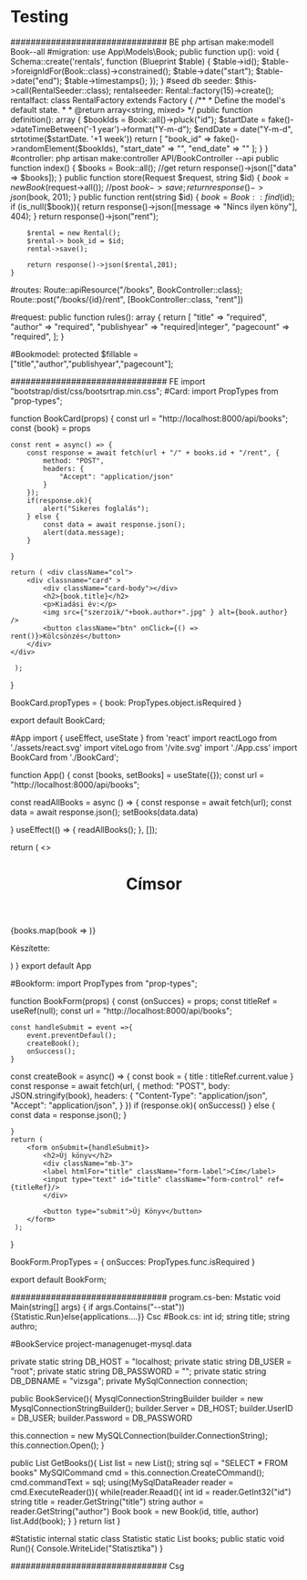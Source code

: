 # Testing
###############################
BE
php artisan make:modell Book--all
#migration:
use App\Models\Book;
    public function up(): void
    {
        Schema::create('rentals', function (Blueprint $table) {
            $table->id();
            $table->foreignIdFor(Book::class)->constrained();
            $table->date("start");
            $table->date("end");
            $table->timestamps();
        });
    }
#seed
db seeder: $this->call(RentalSeeder::class);
rentalseeder: Rental::factory(15)->create();
rentalfact: class RentalFactory extends Factory
{
    /**
     * Define the model's default state.
     *
     * @return array<string, mixed>
     */
    public function definition(): array
    {
        $bookIds = Book::all()->pluck("id");
        $startDate = fake()->dateTimeBetween('-1 year')->format("Y-m-d");
        $endDate = date("Y-m-d", strtotime($startDate. '+1 week'))
        return [
            "book_id" => fake()->randomElement($bookIds),
            "start_date" => "",
            "end_date" => ""
        ];
    }
}
#controller: php artisan make:controller API/BookController --api
    public function index()
    {
        $books = Book::all(); //get
        return response()->json(["data" => $books]);
    }
    public function store(Request $request, string $id)
    {
        $book = new Book($request->all()); //post
        $book->save;
        return response()->json($book, 201);
    }
    public function rent(string $id)
    {
        $book = Book::find($id);
        if (is_null($book)){
            return response()->json([message => "Nincs ilyen köny"], 404);
        }
        return response()->json("rent");

        $rental = new Rental();
        $rental-> book_id = $id;
        rental->save();

        return response()->json($rental,201);
    }


#routes:
Route::apiResource("/books", BookController::class);
Route::post("/books/{id}/rent", [BookController::class, "rent"])

#request:
    public function rules(): array
    {
        return [
            "title" => "required", 
            "author" => "required", 
            "publishyear" => "required|integer", 
            "pagecount" => "required", 
        ];
    }
    
#Bookmodel:     protected $fillable = ["title","author","publishyear","pagecount"];
    


###############################
FE
import "bootstrap/dist/css/bootsrtrap.min.css";
#Card:
import PropTypes from "prop-types";

function BookCard(props) {
    const url = "http://localhost:8000/api/books";
    const {book} = props

    const rent = async() => {
        const response = await fetch(url + "/" + books.id + "/rent", {
            method: "POST",
            headers: {
                "Accept": "application/json"
            }
        });
        if(response.ok){
            alert("Sikeres foglalás");
        } else {
            const data = await response.json();
            alert(data.message);
        }

    }

    return ( <div className="col">
        <div classname="card" >
            <div className="card-body"></div>
            <h2>{book.title}</h2>
            <p>Kiadási év:</p>
            <img src={"szerzoik/"+book.author+".jpg" } alt={book.author} />
            <button className="btn" onClick={() => rent()}>Kölcsönzés</button>
        </div>
    </div>

     );
}

BookCard.propTypes = {
    book: PropTypes.object.isRequired
}

export default BookCard;

#App
import { useEffect, useState } from 'react'
import reactLogo from './assets/react.svg'
import viteLogo from '/vite.svg'
import './App.css'
import BookCard from './BookCard';

function App() {
  const [books, setBooks] = useState({});
  const url = "http://localhost:8000/api/books";

  const readAllBooks = async () => {
    const response = await fetch(url);
    const data = await response.json();
    setBooks(data.data)

  }
  useEffect(() => {
    readAllBooks();
  }, []);

  return (
    <>
  <header>
    <h1>Címsor</h1>
    <nav></nav>
  </header>
  <main className="container">
    <div className="row row-cols-1 row-cols-md-2 row-cols-lg-3">
      {books.map(book => <BookCard key={book.id} book={book}/>)}
    </div>
    <div className="mt-3" id="newbook">
    <BookForm onSucces={readAllBooks} />
    </div>

  </main>
  <footer>
    <p>Készítette:</p>
  </footer>
    </>
  )
}
export default App

#Bookform:
import PropTypes from "prop-types";

function BookForm(props) {
    const {onSucces} = props;
    const titleRef = useRef(null);
    const url = "http://localhost:8000/api/books";

    const handleSubmit = event =>{
        event.preventDefaul();
        createBook();
        onSuccess();
    }

   const createBook = async() => {
        const book = {
            title : titleRef.current.value
        }
        const response = await fetch(url, {
            method: "POST",
            body: JSON.stringify(book),
            headers: {
                "Content-Type": "application/json",
                "Accept": "application/json",
            }
        })
        if (response.ok){
            onSuccess()
        } else {
            const data = response.json();
        }
        
    }
    return ( 
        <form onSubmit={handleSubmit}>
            <h2>Új könyv</h2>
            <div className="mb-3">
            <label htmlFor="title" className="form-label">Cím</label>
            <input type="text" id="title" className="form-control" ref={titleRef}/>
            </div>

            <button type="submit">Új Könyv</button>
        </form>
     );
}

BookForm.PropTypes = {
    onSucces: PropTypes.func.isRequired
}

export default BookForm;


###############################
program.cs-ben: Mstatic void Main(string[] args) { if args.Contains("--stat")){Statistic.Run}else{applications....}}
Csc
#Book.cs:
int id;
string title;
string authro;

#BookService
project-managenuget-mysql.data

private static string DB_HOST = "localhost;
private static string DB_USER = "root";
private static string DB_PASSWORD = "";
private static string DB_DBNAME = "vizsga";
private MySqlConnection connection;

public BookService(){
MysqlConnectionStringBuilder builder  = new MysqlConnectionStringBuilder();
builder.Server = DB_HOST;
builder.UserID = DB_USER;
builder.Password = DB_PASSWORD

this.connection = new MySQLConnection(builder.ConnectionString);
this.connection.Open();
}

public List<Book> GetBooks(){
List<Book> list = new List<Book>();
string sql = "SELECT * FROM books"
MySQlCommand cmd = this.connection.CreateCOmmand();
cmd.commandText = sql;
using(MySqlDataReader reader  = cmd.ExecuteReader()){
    while(reader.Reaad(){
    int id = reader.GetInt32("id")
    string title = reader.GetString("title")
    string author = reader.GetString("author")
    Book book = new Book(id, title, author)
    list.Add(book);
}
}
return list
}


#Statistic
internal static class Statistic
    static List<Book> books;
public static void Run(){
 Console.WriteLide("Statisztika")
}



###############################
Csg
